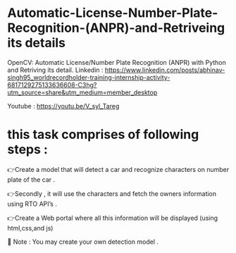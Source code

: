 # Automatic-License-Number-Plate-Recognition-(ANPR)-and-Retriveing its details
OpenCV: Automatic License/Number Plate Recognition (ANPR) with Python and Retriving its detail.
Linkedin : https://www.linkedin.com/posts/abhinav-singh95_worldrecordholder-training-internship-activity-6817129275133636608-C3hg?utm_source=share&utm_medium=member_desktop

Youtube : https://youtu.be/V_syl_Tareg

# this task comprises of following steps :

👉Create a model that will detect a car and recognize characters on number plate of the car .

👉Secondly , it will use the characters and fetch the owners information using RTO API’s .

👉Create a Web portal where all this information will be displayed (using html,css,and js)

📌 Note : You may create your own detection model .

